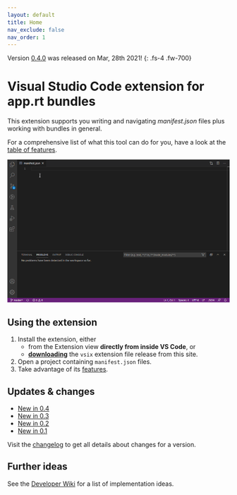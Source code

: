 ```yaml
---
layout: default
title: Home
nav_exclude: false
nav_order: 1
---
```


Version [0.4.0](updates/v0.4.0.html) was released on Mar, 28th 2021!
{: .fs-4 .fw-700}

# Visual Studio Code extension for app.rt bundles

This extension supports you writing and navigating *manifest.json* files plus working with bundles in general.

For a comprehensive list of what this tool can do for you, have a look at the [table of features](features/manifest-editing.html). 

![Features Demo](images/demo.gif)

## Using the extension

1. Install the extension, either 
   * from the Extension view **directly from inside VS Code**, or
   * [**downloading**](https://github.com/ctjdr/vscode-apprt-bundles/releases) the `vsix` extension file release from this site.
2. Open a project containing `manifest.json` files.
3. Take advantage of its [features](../features/manifest-editing.html).

## Updates & changes

* [New in 0.4](updates/v0.4.html)
* [New in 0.3](updates/v0.3.html)
* [New in 0.2](updates/v0.2.html)
* [New in 0.1](updates/v0.1.html)

Visit the [changelog](updates/CHANGELOG.html) to get all details about changes for a version. 


## Further ideas

See the [Developer Wiki](https://github.com/ctjdr/vscode-apprt-bundles/wiki/Implementation-Ideas) for a list of implementation ideas.
